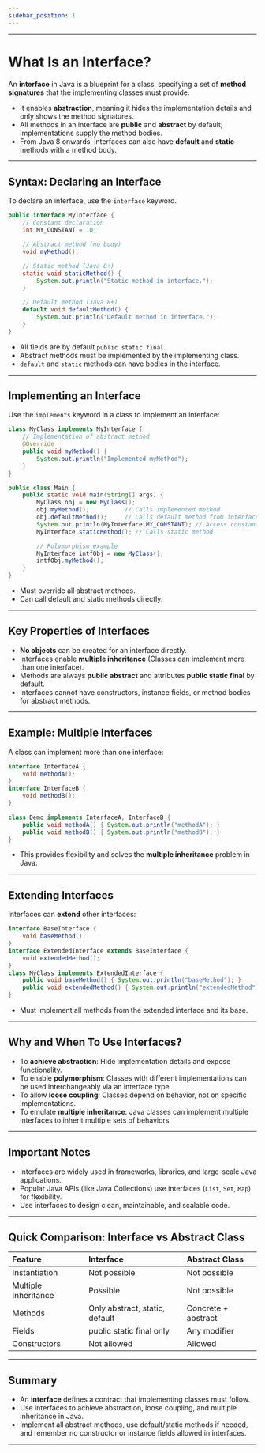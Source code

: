 ```yaml
---
sidebar_position: 1
---
```


***

# What Is an Interface?

An **interface** in Java is a blueprint for a class, specifying a set of **method signatures** that the implementing classes must provide.

- It enables **abstraction**, meaning it hides the implementation details and only shows the method signatures.
- All methods in an interface are **public** and **abstract** by default; implementations supply the method bodies.
- From Java 8 onwards, interfaces can also have **default** and **static** methods with a method body.

***

## Syntax: Declaring an Interface

To declare an interface, use the `interface` keyword.

```java
public interface MyInterface {
    // Constant declaration
    int MY_CONSTANT = 10;

    // Abstract method (no body)
    void myMethod();

    // Static method (Java 8+)
    static void staticMethod() {
        System.out.println("Static method in interface.");
    }

    // Default method (Java 8+)
    default void defaultMethod() {
        System.out.println("Default method in interface.");
    }
}
```

- All fields are by default `public static final`.
- Abstract methods must be implemented by the implementing class.
- `default` and `static` methods can have bodies in the interface.

***

## Implementing an Interface

Use the `implements` keyword in a class to implement an interface:

```java
class MyClass implements MyInterface {
    // Implementation of abstract method
    @Override
    public void myMethod() {
        System.out.println("Implemented myMethod");
    }
}

public class Main {
    public static void main(String[] args) {
        MyClass obj = new MyClass();
        obj.myMethod();          // Calls implemented method
        obj.defaultMethod();     // Calls default method from interface
        System.out.println(MyInterface.MY_CONSTANT); // Access constant
        MyInterface.staticMethod(); // Calls static method

        // Polymorphism example
        MyInterface intfObj = new MyClass();
        intfObj.myMethod();
    }
}
```

- Must override all abstract methods.
- Can call default and static methods directly.

***

## Key Properties of Interfaces

- **No objects** can be created for an interface directly.
- Interfaces enable **multiple inheritance** (Classes can implement more than one interface).
- Methods are always **public abstract** and attributes **public static final** by default.
- Interfaces cannot have constructors, instance fields, or method bodies for abstract methods.

***

## Example: Multiple Interfaces

A class can implement more than one interface:

```java
interface InterfaceA {
    void methodA();
}
interface InterfaceB {
    void methodB();
}

class Demo implements InterfaceA, InterfaceB {
    public void methodA() { System.out.println("methodA"); }
    public void methodB() { System.out.println("methodB"); }
}
```

- This provides flexibility and solves the **multiple inheritance** problem in Java.

***

## Extending Interfaces

Interfaces can **extend** other interfaces:

```java
interface BaseInterface {
    void baseMethod();
}
interface ExtendedInterface extends BaseInterface {
    void extendedMethod();
}
class MyClass implements ExtendedInterface {
    public void baseMethod() { System.out.println("baseMethod"); }
    public void extendedMethod() { System.out.println("extendedMethod"); }
}
```

- Must implement all methods from the extended interface and its base.

***

## Why and When To Use Interfaces?

- To **achieve abstraction**: Hide implementation details and expose functionality.
- To enable **polymorphism**: Classes with different implementations can be used interchangeably via an interface type.
- To allow **loose coupling**: Classes depend on behavior, not on specific implementations.
- To emulate **multiple inheritance**: Java classes can implement multiple interfaces to inherit multiple sets of behaviors.

***

## Important Notes

- Interfaces are widely used in frameworks, libraries, and large-scale Java applications.
- Popular Java APIs (like Java Collections) use interfaces (`List`, `Set`, `Map`) for flexibility.
- Use interfaces to design clean, maintainable, and scalable code.

***

## Quick Comparison: Interface vs Abstract Class

| Feature | Interface  | Abstract Class  |
| :-- | :-- | :-- |
| Instantiation | Not possible  | Not possible  |
| Multiple Inheritance | Possible  | Not possible  |
| Methods | Only abstract, static, default  | Concrete + abstract |
| Fields | public static final only  | Any modifier |
| Constructors | Not allowed  | Allowed |


***

## Summary

- An **interface** defines a contract that implementing classes must follow.
- Use interfaces to achieve abstraction, loose coupling, and multiple inheritance in Java.
- Implement all abstract methods, use default/static methods if needed, and remember no constructor or instance fields allowed in interfaces.

***

